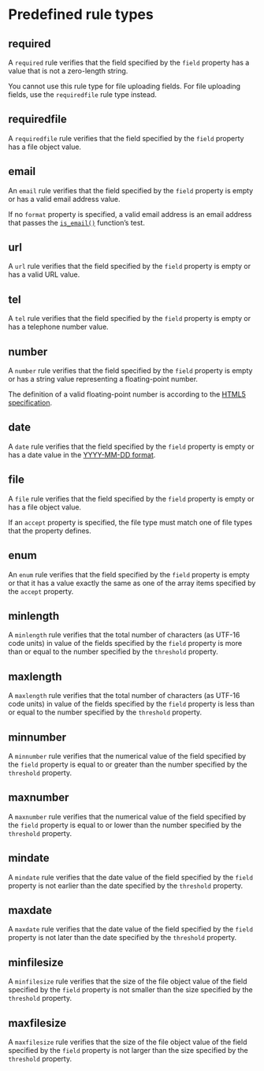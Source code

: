 # Predefined rule types


## required

A `required` rule verifies that the field specified by the `field` property has a value that is not a zero-length string.

You cannot use this rule type for file uploading fields. For file uploading fields, use the `requiredfile` rule type instead.


## requiredfile

A `requiredfile` rule verifies that the field specified by the `field` property has a file object value.


## email

An `email` rule verifies that the field specified by the `field` property is empty or has a valid email address value.

If no `format` property is specified, a valid email address is an email address that passes the [`is_email()`](https://developer.wordpress.org/reference/functions/is_email/) function’s test.


## url

A `url` rule verifies that the field specified by the `field` property is empty or has a valid URL value.


## tel

A `tel` rule verifies that the field specified by the `field` property is empty or has a telephone number value.


## number

A `number` rule verifies that the field specified by the `field` property is empty or has a string value representing a floating-point number.

The definition of a valid floating-point number is according to the [HTML5 specification](https://html.spec.whatwg.org/multipage/common-microsyntaxes.html#valid-floating-point-number).


## date

A `date` rule verifies that the field specified by the `field` property is empty or has a date value in the [YYYY-MM-DD format](https://html.spec.whatwg.org/multipage/common-microsyntaxes.html#valid-date-string).


## file

A `file` rule verifies that the field specified by the `field` property is empty or has a file object value.

If an `accept` property is specified, the file type must match one of file types that the property defines.


## enum

An `enum` rule verifies that the field specified by the `field` property is empty or that it has a value exactly the same as one of the array items specified by the `accept` property.


## minlength

A `minlength` rule verifies that the total number of characters (as UTF-16 code units) in value of the fields specified by the `field` property is more than or equal to the number specified by the `threshold` property.


## maxlength

A `maxlength` rule verifies that the total number of characters (as UTF-16 code units) in value of the fields specified by the `field` property is less than or equal to the number specified by the `threshold` property.


## minnumber

A `minnumber` rule verifies that the numerical value of the field specified by the `field` property is equal to or greater than the number specified by the `threshold` property.


## maxnumber

A `maxnumber` rule verifies that the numerical value of the field specified by the `field` property is equal to or lower than the number specified by the `threshold` property.


## mindate

A `mindate` rule verifies that the date value of the field specified by the `field` property is not earlier than the date specified by the `threshold` property.


## maxdate

A `maxdate` rule verifies that the date value of the field specified by the `field` property is not later than the date specified by the `threshold` property.


## minfilesize

A `minfilesize` rule verifies that the size of the file object value of the field specified by the `field` property is not smaller than the size specified by the `threshold` property.


## maxfilesize

A `maxfilesize` rule verifies that the size of the file object value of the field specified by the `field` property is not larger than the size specified by the `threshold` property.
